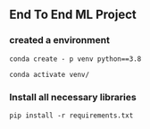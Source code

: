 ## End To End ML Project

### created a environment
```
conda create - p venv python==3.8

conda activate venv/
```
### Install all necessary libraries
```
pip install -r requirements.txt
```
